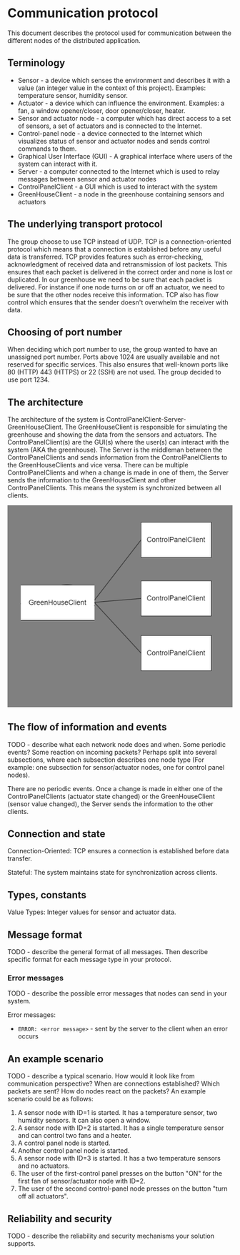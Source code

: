 # Communication protocol

This document describes the protocol used for communication between the different nodes of the
distributed application.

## Terminology

* Sensor - a device which senses the environment and describes it with a value (an integer value in
  the context of this project). Examples: temperature sensor, humidity sensor.
* Actuator - a device which can influence the environment. Examples: a fan, a window opener/closer,
  door opener/closer, heater.
* Sensor and actuator node - a computer which has direct access to a set of sensors, a set of
  actuators and is connected to the Internet.
* Control-panel node - a device connected to the Internet which visualizes status of sensor and
  actuator nodes and sends control commands to them.
* Graphical User Interface (GUI) - A graphical interface where users of the system can interact with
  it.
* Server - a computer connected to the Internet which is used to relay messages between sensor and
  actuator nodes
* ControlPanelClient - a GUI which is used to interact with the system
* GreenHouseClient - a node in the greenhouse containing sensors and actuators


## The underlying transport protocol

The group choose to use TCP instead of UDP. TCP is a connection-oriented protocol which means that
a connection is established before any useful data is transferred.
TCP provides features such as error-checking, acknowledgment of received data and retransmission of lost packets.
This ensures that each packet is delivered in the correct order and none is lost or duplicated.
In our greenhouse we need to be sure that each packet is delivered. For instance if one node turns on or off
an actuator, we need to be sure that the other nodes receive this information. TCP also has flow control 
which ensures that the sender doesn't overwhelm the receiver with data.

## Choosing of port number

When deciding which port number to use, the group wanted to have an unassigned port number. Ports above 1024
are usually available and not reserved for specific services. This also ensures that well-known ports like 80 (HTTP)
443 (HTTPS) or 22 (SSH) are not used. The group decided to use port 1234.


## The architecture

The architecture of the system is ControlPanelClient-Server-GreenHouseClient. The GreenHouseClient is responsible for 
simulating the greenhouse and showing the data from the sensors and actuators. The ControlPanelClient(s) are the GUI(s) where
the user(s) can interact with the system (AKA the greenhouse). The Server is the middleman between the ControlPanelClients and
sends information from the ControlPanelClients to the GreenHouseClients and vice versa. There can be multiple ControlPanelClients
and when a change is made in one of them, the Server sends the information to the GreenHouseClient and other ControlPanelClients.
This means the system is synchronized between all clients. 

![img.png](images/NetworkArchitecture.png)

## The flow of information and events

TODO - describe what each network node does and when. Some periodic events? Some reaction on 
incoming packets? Perhaps split into several subsections, where each subsection describes one 
node type (For example: one subsection for sensor/actuator nodes, one for control panel nodes).

There are no periodic events. Once a change is made in either one of the ControlPanelClients (actuator state changed)
or the GreenHouseClient (sensor value changed), the Server sends the information to the other clients.


## Connection and state

Connection-Oriented: TCP ensures a connection is established before data transfer.

Stateful: The system maintains state for synchronization across clients.

## Types, constants

Value Types: Integer values for sensor and actuator data.

## Message format

TODO - describe the general format of all messages. Then describe specific format for each 
message type in your protocol.

### Error messages

TODO - describe the possible error messages that nodes can send in your system.

Error messages:
* `ERROR: <error message>` - sent by the server to the client when an error occurs

## An example scenario

TODO - describe a typical scenario. How would it look like from communication perspective? When 
are connections established? Which packets are sent? How do nodes react on the packets? An 
example scenario could be as follows:
1. A sensor node with ID=1 is started. It has a temperature sensor, two humidity sensors. It can
   also open a window.
2. A sensor node with ID=2 is started. It has a single temperature sensor and can control two fans
   and a heater.
3. A control panel node is started.
4. Another control panel node is started.
5. A sensor node with ID=3 is started. It has a two temperature sensors and no actuators.
6. The user of the first-control panel presses on the button "ON" for the first fan of
   sensor/actuator node with ID=2.
7. The user of the second control-panel node presses on the button "turn off all actuators".

## Reliability and security

TODO - describe the reliability and security mechanisms your solution supports.
